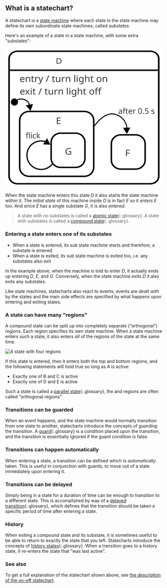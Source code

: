## What is a statechart?

A statechart is a [state machine](what-is-a-state-machine.html) where each state in the state machine may define its own _subordinate_ state machines, called _substates_.

Here's an example of a state in a state machine, with some extra "substates":

![A state with some substates](on-off-delayed-exit-1-zoomed.svg)

When the state machine enters this state _D_ it also starts the state machine within it.  The _initial state_ of this machine inside _D_ is in fact _E_ so it _enters_ _E_ too.  And since _E_ has a single substate _G_, it is also _entered_.

> A state with no substates is called a [atomic state](glossary/atomic-state.html){:.glossary}.  A state with substates is called a [compound state](glossary/compound-state.html){:.glossary}.

### Entering a state enters one of its substates

- When a state is entered, its sub state machine starts and therefore, a substate is entered
- When a state is exited, its sub state machine is exited too, i.e. any substates also exit

In the example above, when the machine is told to enter _D_, it actually ends up entering _D_, _E_, and _G_.  Conversely, when the state machine exits _D_ it also exits any substates.

Like state machines, statecharts also react to events; events are _dealt with_ by the states and the main side effects are specified by what happens upon entering and exiting states.

### A state can have many "regions"

A compound state can be split up into completely separate ("orthogonal") regions.  Each region specifies its own state machine.  When a state machine enters such a state, it also enters _all_ of the regions of the state at the same time.

![A state with four regions](glossary/parallel.svg)

If this state is entered, then it enters both the top and bottom regions, and the following statements will hold true so long as A is active:

* Exactly one of B and C is active
* Exactly one of D and E is active 

Such a state is called a [parallel state](glossary/parallel.html){:.glossary}, the and regions are often called "orthogonal regions".

### Transitions can be guarded

When an event happens, and the state machine would normally transition from one state to another, statecharts introduce the concepts of _guarding_ the transition.  A [guard](glossary/guard.html){:.glossary} is a condition placed upon the transition, and the transition is essentially ignored if the guard condition is false.

### Transitions can happen automatically

When entering a state, a transition can be defined which is _automatically_ taken.  This is useful in conjunction with guards, to move out of a state immediately upon entering it.

### Transitions can be delayed

Simply being in a state for a duration of time can be enough to transition to a different state.  This is accomplished by way of a [delayed transition](glossary/delayed.html){:.glossary}, which defines that the transition should be taken a specific period of time after entering a state.

### History 

When exiting a compound state and its substate, it is sometimes useful to be able to return to exactly the state that you left.  Statecharts introduce the concepts of [history states](glossary/history.html){:.glossary}.  When a transition goes _to_ a history state, it re-enters the state that "was last active".


### See also

To get a full explanation of the statechart shown above, see [the description of the on-off statechart](on-off-statechart.html).

